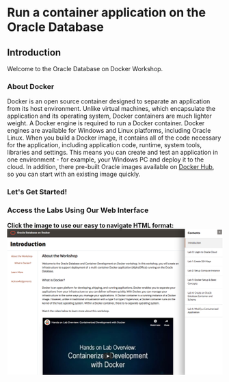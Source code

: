 # Run a container application on the Oracle Database
## Introduction

Welcome to the Oracle Database on Docker Workshop. 

### About Docker

Docker is an open source container designed to separate an application from its host environment. Unlike virtual machines, which encapsulate the application and its operating system, Docker containers are much lighter weight. A Docker engine is required to run a Docker container. Docker engines are available for Windows and Linux platforms, including Oracle Linux. When you build a Docker image, it contains all of the code necessary for the application, including application code, runtime, system tools, libraries and settings. This means you can create and test an application in one environment - for example, your Windows PC and deploy it to the cloud. In addition, there pre-built Oracle images available on [Docker Hub](https://hub.docker.com/u/oracle/), so you can start with an existing image quickly.

### **Let's Get Started!**

### Access the Labs Using Our Web Interface
**Click the image to use our easy to navigate HTML format:**
[![Oracle Database Docker Workshop](images/db-on-docker.png " ")](https://oracle.github.io/learning-library/data-management-library/database/docker/db-on-docker)
